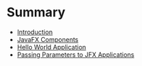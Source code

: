 # Summary

* [Introduction](README.md)
* [JavaFX Components](chapter1-jfx-components.md)
* [Hello World Application](chapter2-hello-world-application.md)
* [Passing Parameters to JFX Applications](chapter3-passing-parameters-to-jfx-applications.md)

